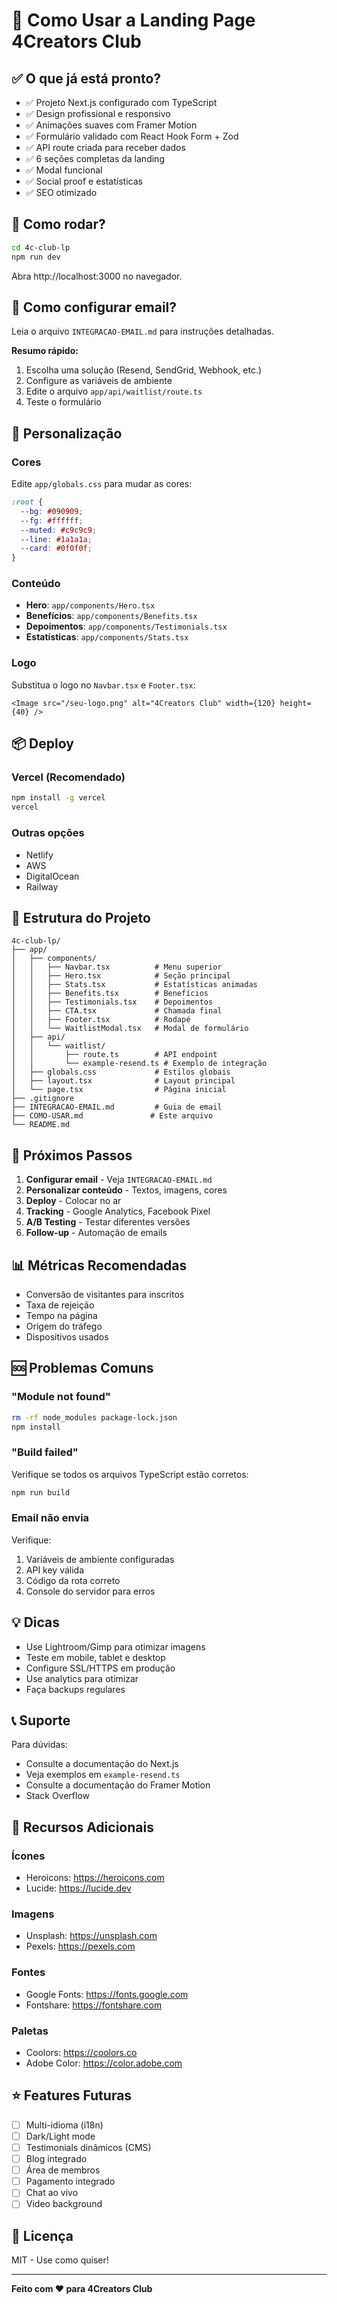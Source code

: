 # 🎉 Como Usar a Landing Page 4Creators Club

## ✅ O que já está pronto?

- ✅ Projeto Next.js configurado com TypeScript
- ✅ Design profissional e responsivo
- ✅ Animações suaves com Framer Motion
- ✅ Formulário validado com React Hook Form + Zod
- ✅ API route criada para receber dados
- ✅ 6 seções completas da landing
- ✅ Modal funcional
- ✅ Social proof e estatísticas
- ✅ SEO otimizado

## 🚀 Como rodar?

```bash
cd 4c-club-lp
npm run dev
```

Abra http://localhost:3000 no navegador.

## 📧 Como configurar email?

Leia o arquivo `INTEGRACAO-EMAIL.md` para instruções detalhadas.

**Resumo rápido:**
1. Escolha uma solução (Resend, SendGrid, Webhook, etc.)
2. Configure as variáveis de ambiente
3. Edite o arquivo `app/api/waitlist/route.ts`
4. Teste o formulário

## 🎨 Personalização

### Cores

Edite `app/globals.css` para mudar as cores:

```css
:root {
  --bg: #090909;
  --fg: #ffffff;
  --muted: #c9c9c9;
  --line: #1a1a1a;
  --card: #0f0f0f;
}
```

### Conteúdo

- **Hero**: `app/components/Hero.tsx`
- **Benefícios**: `app/components/Benefits.tsx`
- **Depoimentos**: `app/components/Testimonials.tsx`
- **Estatísticas**: `app/components/Stats.tsx`

### Logo

Substitua o logo no `Navbar.tsx` e `Footer.tsx`:

```tsx
<Image src="/seu-logo.png" alt="4Creators Club" width={120} height={40} />
```

## 📦 Deploy

### Vercel (Recomendado)

```bash
npm install -g vercel
vercel
```

### Outras opções

- Netlify
- AWS
- DigitalOcean
- Railway

## 🔧 Estrutura do Projeto

```
4c-club-lp/
├── app/
│   ├── components/
│   │   ├── Navbar.tsx          # Menu superior
│   │   ├── Hero.tsx            # Seção principal
│   │   ├── Stats.tsx           # Estatísticas animadas
│   │   ├── Benefits.tsx        # Benefícios
│   │   ├── Testimonials.tsx    # Depoimentos
│   │   ├── CTA.tsx             # Chamada final
│   │   ├── Footer.tsx          # Rodapé
│   │   └── WaitlistModal.tsx   # Modal de formulário
│   ├── api/
│   │   └── waitlist/
│   │       ├── route.ts        # API endpoint
│   │       └── example-resend.ts # Exemplo de integração
│   ├── globals.css             # Estilos globais
│   ├── layout.tsx              # Layout principal
│   └── page.tsx                # Página inicial
├── .gitignore
├── INTEGRACAO-EMAIL.md         # Guia de email
├── COMO-USAR.md               # Este arquivo
└── README.md
```

## 🎯 Próximos Passos

1. **Configurar email** - Veja `INTEGRACAO-EMAIL.md`
2. **Personalizar conteúdo** - Textos, imagens, cores
3. **Deploy** - Colocar no ar
4. **Tracking** - Google Analytics, Facebook Pixel
5. **A/B Testing** - Testar diferentes versões
6. **Follow-up** - Automação de emails

## 📊 Métricas Recomendadas

- Conversão de visitantes para inscritos
- Taxa de rejeição
- Tempo na página
- Origem do tráfego
- Dispositivos usados

## 🆘 Problemas Comuns

### "Module not found"

```bash
rm -rf node_modules package-lock.json
npm install
```

### "Build failed"

Verifique se todos os arquivos TypeScript estão corretos:
```bash
npm run build
```

### Email não envia

Verifique:
1. Variáveis de ambiente configuradas
2. API key válida
3. Código da rota correto
4. Console do servidor para erros

## 💡 Dicas

- Use Lightroom/Gimp para otimizar imagens
- Teste em mobile, tablet e desktop
- Configure SSL/HTTPS em produção
- Use analytics para otimizar
- Faça backups regulares

## 📞 Suporte

Para dúvidas:
- Consulte a documentação do Next.js
- Veja exemplos em `example-resend.ts`
- Consulte a documentação do Framer Motion
- Stack Overflow

## 🎨 Recursos Adicionais

### Ícones
- Heroicons: https://heroicons.com
- Lucide: https://lucide.dev

### Imagens
- Unsplash: https://unsplash.com
- Pexels: https://pexels.com

### Fontes
- Google Fonts: https://fonts.google.com
- Fontshare: https://fontshare.com

### Paletas
- Coolors: https://coolors.co
- Adobe Color: https://color.adobe.com

## ⭐ Features Futuras

- [ ] Multi-idioma (i18n)
- [ ] Dark/Light mode
- [ ] Testimonials dinâmicos (CMS)
- [ ] Blog integrado
- [ ] Área de membros
- [ ] Pagamento integrado
- [ ] Chat ao vivo
- [ ] Video background

## 📄 Licença

MIT - Use como quiser!

---

**Feito com ❤️ para 4Creators Club**



